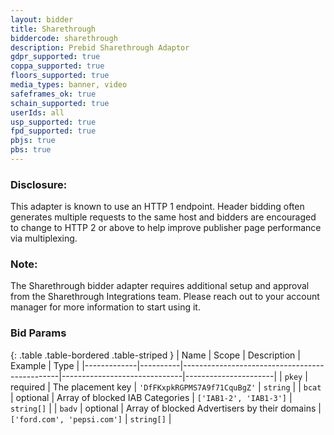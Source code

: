 ```yaml
---
layout: bidder
title: Sharethrough
biddercode: sharethrough
description: Prebid Sharethrough Adaptor
gdpr_supported: true
coppa_supported: true
floors_supported: true
media_types: banner, video
safeframes_ok: true
schain_supported: true
userIds: all
usp_supported: true
fpd_supported: true
pbjs: true
pbs: true
---
```


### Disclosure:

This adapter is known to use an HTTP 1 endpoint. Header bidding often generates multiple requests to the same host and bidders are encouraged to change to HTTP 2 or above to help improve publisher page performance via multiplexing.

### Note:
The Sharethrough bidder adapter requires additional setup and approval from the Sharethrough Integrations team. Please reach out to your account manager for more information to start using it.

### Bid Params

{: .table .table-bordered .table-striped }
| Name        | Scope    | Description                                                                                                                                                                      | Example                      | Type                 |
|-------------|----------|-----------------------------------------------|------------------------------|----------------------|
| `pkey`      | required | The placement key                             | `'DfFKxpkRGPMS7A9f71CquBgZ'` | `string`             |
| `bcat`      | optional | Array of blocked IAB Categories               | `['IAB1-2', 'IAB1-3']`       | `string[]`           |
| `badv`      | optional | Array of blocked Advertisers by their domains | `['ford.com', 'pepsi.com']`  | `string[]`           |
